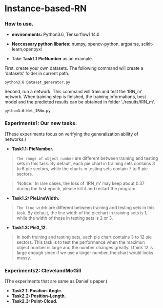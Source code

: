 # Instance-based-RN


### How to use.

* **environments:** Python3.6, Tensorflow1.14.0

* **Neccessary python libaries:** numpy, opencv-python, argparse, scikit-learn,openpyxl

* Take **Task1.1 PieNumber** as an example. 

First, create your own datasets. The following command will create a 'datasets' folder in current path.

```
python3.6 Dataset_generator.py
```

Second, run a network. This command will train and test the 'IRN_m' network. When training step is finished, the training informations, best model and the predicted results can be obtained in folder './results/IRN_m'.

```
python3.6 Net_IRNm.py
```

### Experiments1: Our new tasks. 
(These experiments focus on verifying the generalization ability of networks.)

* **Task1.1: PieNumber.**

> `The range of object number` are different between training and testing sets in this task. By default, each pie chart in training sets contains 3 to 6 pie sectors, while the charts in testing sets contain 7 to 9 pie sectors.

> 'Notice:' In rare cases, the loss of 'IRN_m' may keep about 0.37 during the first epoch, please kill it and restart the program.

* **Task1.2: PieLineWidth.**

> `The line width` are different between training and testing sets in this task. By default, the line width of the piechart in training sets is 1, while the width of those in testing sets is 2 or 3.

* **Task1.3: Pie3_12.**

> In both training and testing sets, each pie chart contains 3 to 12 pie sectors. This task is to test the performance when the maximun object number is large and the number changes greatly. I think 12 is large enough since if we use a larger number, the chart would looks messy.


### Experiments2: ClevelandMcGill
(The experiments that are same as Daniel's paper.)

* **Task2.1: Position-Angle.**
* **Task2.2: Position-Length.**
* **Task2.3: Point-Cloud.**


